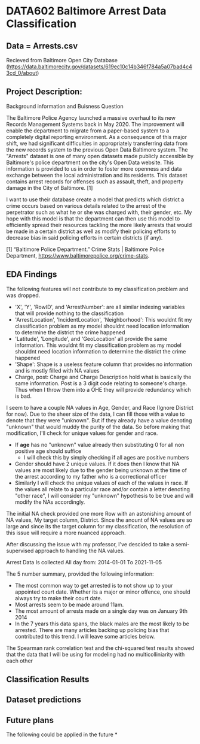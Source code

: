 # DATA602 Baltimore Arrest Data Classification

## Data = Arrests.csv
   Recieved from Baltimore Open City Database (https://data.baltimorecity.gov/datasets/619ec10c14b346f784a5a07bad4c43cd_0/about)
   
## Project Description:
   Background information and Buisness Question
   
   The Baltimore Police Agency launched a massive overhaul to its new Records Management Systems back in May 2020. The improvement will enable the department to migrate from a paper-based system to a completely digital reporting environment. As a consequence of this major shift, we had significant difficulties in appropriately transferring data from the new records system to the previous Open Data Baltimore system. The "Arrests" dataset is one of many open datasets made publicly accessible by Baltimore's police department on the city's Open Data website. This information is provided to us in order to foster more openness and data exchange between the local administration and its residents. This dataset contains arrest records for offenses such as assault, theft, and property damage in the City of Baltimore. [1]

   I want to use their database create a model that predicts which district a crime occurs based on various details related to the arrest of the perpetrator such as what he or she was charged with, their gender, etc. My hope with this model is that the department can then use this model to efficiently spread their resources tackling the more likely arrests that would be made in a certain district as well as modify their policing efforts to decrease bias in said policing efforts in certain districts (if any).

[1] “Baltimore Police Department.” Crime Stats | Baltimore Police Department, https://www.baltimorepolice.org/crime-stats. 


## EDA Findings
The following features will not contribute to my classification problem and was dropped.
* 'X', 'Y', 'RowID', and 'ArrestNumber': are all similar indexing variables that will provide nothing to the classification
* 'ArrestLocation', 'IncidentLocation', 'Neighborhood': This wouldnt fit my classification problem as my model shouldnt need location information to determine the district the crime happened
* 'Latitude', 'Longitude', and 'GeoLocation' all provide the same information. This wouldnt fit my classification problem as my model shouldnt need location information to determine the district the crime happened
* 'Shape': Shape is a useless feature column that provides no information and is mostly filled with NA values 
* Charge, post: Charge and Charge Description hold what is basically the same information. Post is a 3 digit code relating to someone's charge. Thus when I throw them into a OHE they will provide redundancy which is bad. 

I seem to have a couple NA values in Age, Gender, and Race (Ignore District for now). Due to the sheer size of the data, I can fill those with a value to denote that they were "unknown". But if they already have a value denoting "unknown" that would muddy the purity of the data. So before making that modification, I'll check for unique values for gender and race.
- If **age** has no "unknown" value already then substituting 0 for all
non positive age should suffice
  - I will check this by simply checking if all ages are positive numbers
- Gender should have 2 unique values. If it does then I know that NA values are most likely due to the gender being unknown at the time of the arrest according to my father who is a correctional officer
- Similarly I will check the unique values of each of the values in race. If the values all relate to a particular race and/or contain a letter denoting "other race", I will consider my "unknown" hypothesis to be true and will modify the NAs accordingly.

The initial NA check provided one more Row with an astonishing amount of NA values, My target column, District. Since the anount of NA values are so large and since its the target column for my classification, the resolution of this issue will require a more nuanced approach.

After discussing the issue with my professor, I've descided to take a semi-supervised approach to handling the NA values.

Arrest Data Is collected All day from: 
2014-01-01
To
2021-11-05

The 5 number summary, provided the following information:
- The most common way to get arrested is to not show up to your appointed court date. Whether its a major or minor offence, one should always try to make their court date.
- Most arrests seem to be made around 11am.
- The most amount of arrests made on a single day was on January 9th 2014
- In the 7 years this data spans, the black males are the most likely to be arrested. There are many articles backing up policing bias that contributed to this trend. I will leave some articles below.

The Spearman rank correlation test and the chi-squared test results showed that the data that I will be using for modeling had no multicolliniarity with each other
## Classification Results


## Dataset predictions


## Future plans
The following could be applied in the future
* 
